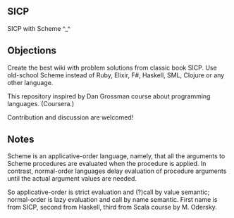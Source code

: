 ## SICP
SICP with Scheme ^_^

## Objections

Create the best wiki with problem solutions from classic book SICP. Use old-school Scheme instead of Ruby, Elixir, F#, Haskell, SML, Clojure or any other language.

This repository inspired by Dan Grossman course about programming languages. (Coursera.)

Contribution and discussion are welcomed!

## Notes
Scheme is an applicative-order language, namely, that all the arguments to Scheme procedures are evaluated when the procedure is applied. In contrast, normal-order languages delay evaluation of procedure arguments until the actual argument values are needed.

So applicative-order is strict evaluation and (?)call by value semantic; normal-order is lazy evaluation and call by name semantic. First name is from SICP, second from Haskell, third from Scala course by M. Odersky.
